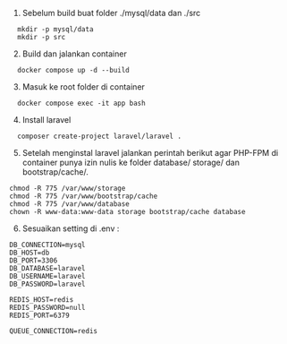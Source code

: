 1. Sebelum build buat folder ./mysql/data dan ./src

```
  mkdir -p mysql/data
  mkdir -p src
```

2. Build dan jalankan container

```
  docker compose up -d --build
```

3. Masuk ke root folder di container

```
  docker compose exec -it app bash
```

4. Install laravel

```
  composer create-project laravel/laravel .
```

5. Setelah menginstal laravel jalankan perintah berikut agar PHP-FPM di container punya izin nulis ke folder database/ storage/ dan bootstrap/cache/.

```
chmod -R 775 /var/www/storage
chmod -R 775 /var/www/bootstrap/cache
chmod -R 775 /var/www/database
chown -R www-data:www-data storage bootstrap/cache database
```

6. Sesuaikan setting di .env :

```
DB_CONNECTION=mysql
DB_HOST=db
DB_PORT=3306
DB_DATABASE=laravel
DB_USERNAME=laravel
DB_PASSWORD=laravel

REDIS_HOST=redis
REDIS_PASSWORD=null
REDIS_PORT=6379

QUEUE_CONNECTION=redis
```
